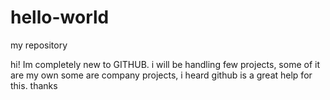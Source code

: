 # hello-world
my repository

hi! Im completely new to GITHUB. i will be handling few projects, some of it are my own some are company projects,  i heard github is a great help for this. thanks
